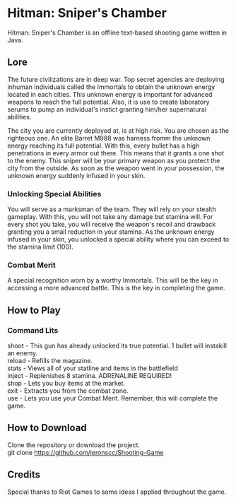 # Hitman: Sniper's Chamber

Hitman: Sniper's Chamber is an offline text-based shooting game written in Java.

## Lore

The future civilizations are in deep war. Top secret agencies are deploying inhuman individuals
called the Immortals to obtain the unknown energy located in each cities. This unknown energy is
important for advanced weapons to reach the full potential. Also, it is use to create laboratory
serums to pump an individual's instict granting him/her supernatural abilities.

The city you are currently deployed at, is at high risk. You are chosen as the righteous one. An
elite Barret M988 was harness fromm the unknown energy reaching its full potential. With this, 
every bullet has a high penetrations in every armor out there. This means that it grants a one
shot to the enemy. This sniper will be your primary weapon as you protect the city from the outside.
As soon as the weapon went in your possession, the unknown energy suddenly infused in your skin. 

### Unlocking Special Abilities

You will serve as a marksman of the team. They will rely on your stealth gameplay. With this, you
will not take any damage but stamina will. For every shot you take, you will receive the weapon's 
recoil and drawback granting you a small reduction in your stamina. As the unknown energy infused
in your skin, you unlocked a special ability where you can exceed to the stamina limit (100). 

### Combat Merit

A special recognition worn by a worthy Immortals. This will be the key in accessing a more advanced
battle. This is the key in completing the game.

## How to Play

### Command Lits

shoot - This gun has already unlocked its true potential. 1 bullet will instakill an enemy. <br />
reload - Refills the magazine. <br />
stats - Views all of your statline and items in the battlefield <br />
inject - Replenishes 8 stamina. ADRENALINE REQUIRED! <br />
shop - Lets you buy items at the market. <br />
exit - Extracts you from the combat zone. <br /> 
use - Lets you use your Combat Merit. Remember, this will complete the game. <br />

## How to Download

Clone the repository or download the project. <br />
git clone https://github.com/jeronscc/Shooting-Game

## Credits

Special thanks to Riot Games to some ideas I applied throughout the game.

